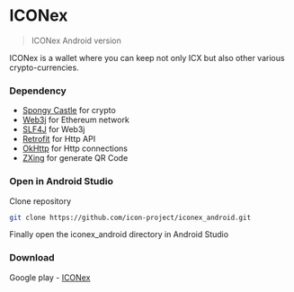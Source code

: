 # ICONex
> ICONex Android version

ICONex is a wallet where you can keep not only ICX but also other various crypto-currencies.

### Dependency
* [Spongy Castle](https://rtyley.github.io/spongycastle/) for crypto
* [Web3j](https://github.com/web3j/web3j) for Ethereum network
* [SLF4J](https://www.slf4j.org/) for Web3j
* [Retrofit](http://square.github.io/retrofit/) for Http API
* [OkHttp](http://square.github.io/okhttp/) for Http connections
* [ZXing](https://github.com/zxing/zxing) for generate QR Code

### Open in Android Studio
Clone repository
``` sh
git clone https://github.com/icon-project/iconex_android.git
```
Finally open the iconex_android directory in Android Studio

### Download

Google play - [ICONex](https://play.google.com/store/apps/details?id=foundation.icon.iconex)
